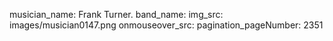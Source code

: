 musician_name: Frank Turner.
band_name: 
img_src: images/musician0147.png
onmouseover_src: 
pagination_pageNumber: 2351